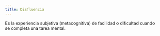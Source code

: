 ```yaml
---
title: Disfluencia
---
```

Es la experiencia subjetiva (metacognitiva) de facilidad o dificultad cuando se completa una tarea mental. 